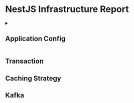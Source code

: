# NestJS Infrastructure Report

<details>
  <summary><h2>Application Config</h2></summary>
  <ul>
    <li>Clean Architecture</li>
    <li>NestJS</li>
    <li>Drizzle ORM</li>
    <li>MySQL</li>
  </ul>
</details>

## Transaction

## Caching Strategy

## Kafka
